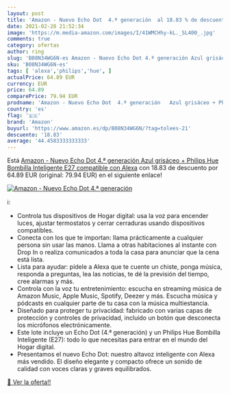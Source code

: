 ```yaml
---
layout: post
title: 'Amazon - Nuevo Echo Dot  4.ª generación  al 18.83 % de descuento'
date: 2021-02-28 21:52:34
image: 'https://m.media-amazon.com/images/I/41WMCHhy-kL._SL400_.jpg'
comments: true
category: ofertas
author: ring
slug: 'B08N34WG6N-es Amazon - Nuevo Echo Dot 4.ª generación Azul grisáceo +...'
sku: 'B08N34WG6N-es'
tags: [ 'alexa','philips','hue', ]
actualPrice: 64.89 EUR
currency: EUR
price: 64.89
comparePrice: 79.94 EUR
prodname: 'Amazon - Nuevo Echo Dot  4.ª generación   Azul grisáceo + Philips Hue Bombilla Inteligente  E27   compatible con Alexa'
country: 'es'
flag: '🇪🇸'
brand: 'Amazon'
buyurl: 'https://www.amazon.es/dp/B08N34WG6N/?tag=tolees-21'
descuento: '18.83'
average: '44.4583333333333'
---
```


Está [Amazon - Nuevo Echo Dot  4.ª generación   Azul grisáceo + Philips Hue Bombilla Inteligente  E27   compatible con Alexa](https://www.amazon.es/dp/B08N34WG6N/?tag=tolees-21) con 18.83 de descuento por 64.89 EUR (original: 79.94 EUR) en el siguiente enlace!

[![Amazon - Nuevo Echo Dot  4.ª generación ](https://m.media-amazon.com/images/I/41WMCHhy-kL._SL400_.jpg)](https://www.amazon.es/dp/B08N34WG6N/?tag=tolees-21)

ℹ️:

- Controla tus dispositivos de Hogar digital: usa la voz para encender luces, ajustar termostatos y cerrar cerraduras usando dispositivos compatibles.
- Conecta con los que te importan: llama prácticamente a cualquier persona sin usar las manos. Llama a otras habitaciones al instante con Drop In o realiza comunicados a toda la casa para anunciar que la cena está lista.
- Lista para ayudar: pídele a Alexa que te cuente un chiste, ponga música, responda a preguntas, lea las noticias, te dé la previsión del tiempo, cree alarmas y más.
- Controla con la voz tu entretenimiento: escucha en streaming música de Amazon Music, Apple Music, Spotify, Deezer y más. Escucha música y pódcasts en cualquier parte de tu casa con la música multiestancia.
- Diseñado para proteger tu privacidad: fabricado con varias capas de protección y controles de privacidad, incluido un botón que desconecta los micrófonos electrónicamente.
- Este lote incluye un Echo Dot (4.ª generación) y un Philips Hue Bombilla Inteligente (E27): todo lo que necesitas para entrar en el mundo del Hogar digital.
- Presentamos el nuevo Echo Dot: nuestro altavoz inteligente con Alexa más vendido. El diseño elegante y compacto ofrece un sonido de calidad con voces claras y graves equilibrados.

[🛒 Ver la oferta!!](https://www.amazon.es/dp/B08N34WG6N/?tag=tolees-21)
